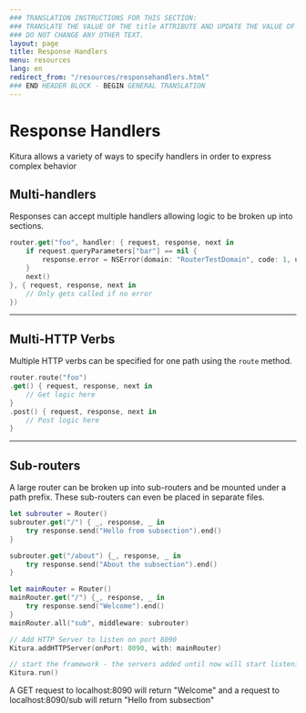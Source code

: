 ```yaml
---
### TRANSLATION INSTRUCTIONS FOR THIS SECTION:
### TRANSLATE THE VALUE OF THE title ATTRIBUTE AND UPDATE THE VALUE OF THE lang ATTRIBUTE.
### DO NOT CHANGE ANY OTHER TEXT.
layout: page
title: Response Handlers
menu: resources
lang: en
redirect_from: "/resources/responsehandlers.html"
### END HEADER BLOCK - BEGIN GENERAL TRANSLATION
---
```


<div class="titleBlock">
	<h1>Response Handlers</h1>
	<p>Kitura allows a variety of ways to specify handlers in order to express complex behavior</p>
</div>

## Multi-handlers

Responses can accept multiple handlers allowing logic to be broken up into sections.

```swift
router.get("foo", handler: { request, response, next in
    if request.queryParameters["bar"] == nil {
        response.error = NSError(domain: "RouterTestDomain", code: 1, userInfo: [:])
    }
    next()
}, { request, response, next in
    // Only gets called if no error
})
```

---

## Multi-HTTP Verbs

Multiple HTTP verbs can be specified for one path using the `route` method.

```swift
router.route("foo")
.get() { request, response, next in
    // Get logic here
}
.post() { request, response, next in
    // Post logic here
}
```

---

## Sub-routers

A large router can be broken up into sub-routers and be mounted under a path prefix. These sub-routers can even be placed in separate files.

```swift
let subrouter = Router()
subrouter.get("/") { _, response, _ in
    try response.send("Hello from subsection").end()
}

subrouter.get("/about") {_, response, _ in
    try response.send("About the subsection").end()
}

let mainRouter = Router()
mainRouter.get("/") {_, response, _ in
    try response.send("Welcome").end()
}
mainRouter.all("sub", middleware: subrouter)

// Add HTTP Server to listen on port 8090
Kitura.addHTTPServer(onPort: 8090, with: mainRouter)

// start the framework - the servers added until now will start listening
Kitura.run()
```
A GET request to localhost:8090 will return "Welcome" and a request to localhost:8090/sub will return "Hello from subsection"

[info]: ../../../assets/info-blue.png
[tip]: ../../../assets/lightbulb-yellow.png
[warning]: ../../../assets/warning-red.png
